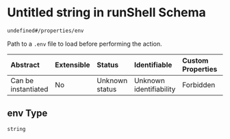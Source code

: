 # Untitled string in runShell Schema

```txt
undefined#/properties/env
```

Path to a `.env` file to load before performing the action.

| Abstract            | Extensible | Status         | Identifiable            | Custom Properties | Additional Properties | Access Restrictions | Defined In                                                                   |
| :------------------ | :--------- | :------------- | :---------------------- | :---------------- | :-------------------- | :------------------ | :--------------------------------------------------------------------------- |
| Can be instantiated | No         | Unknown status | Unknown identifiability | Forbidden         | Allowed               | none                | [runShell\_v1.schema.json\*](runShell_v1.schema.json "open original schema") |

## env Type

`string`
